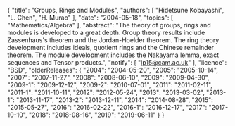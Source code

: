 {
    "title": "Groups, Rings and Modules",
    "authors": [
        "Hidetsune Kobayashi",
        "L. Chen",
        "H. Murao"
    ],
    "date": "2004-05-18",
    "topics": [
        "Mathematics/Algebra"
    ],
    "abstract": "The theory of groups, rings and modules is developed to a great depth. Group theory results include Zassenhaus's theorem and the Jordan-Hoelder theorem. The ring theory development includes ideals, quotient rings and the Chinese remainder theorem. The module development includes the Nakayama lemma, exact sequences and Tensor products.",
    "notify": [
        "lp15@cam.ac.uk"
    ],
    "licence": "BSD",
    "olderReleases": {
        "2004": "2004-05-20",
        "2005": "2005-10-14",
        "2007": "2007-11-27",
        "2008": "2008-06-10",
        "2009": "2009-04-30",
        "2009-1": "2009-12-12",
        "2009-2": "2010-07-01",
        "2011": "2011-02-11",
        "2011-1": "2011-10-11",
        "2012": "2012-05-24",
        "2013": "2013-03-02",
        "2013-1": "2013-11-17",
        "2013-2": "2013-12-11",
        "2014": "2014-08-28",
        "2015": "2015-05-27",
        "2016": "2016-02-22",
        "2016-1": "2016-12-17",
        "2017": "2017-10-10",
        "2018": "2018-08-16",
        "2019": "2019-06-11"
    }
}